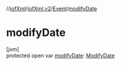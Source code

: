 //[iofXml](../../../index.md)/[iofXml.v2](../index.md)/[Event](index.md)/[modifyDate](modify-date.md)

# modifyDate

[jvm]\
protected open var [modifyDate](modify-date.md): [ModifyDate](../-modify-date/index.md)
